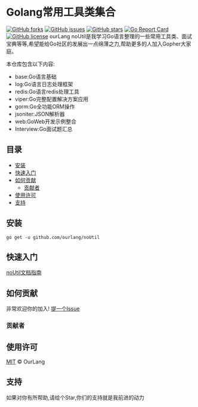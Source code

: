 # Golang常用工具类集合
[![GitHub forks](https://img.shields.io/github/forks/ourlang/noUtil)](https://github.com/ourlang/noUtil/network)
[![GitHub issues](https://img.shields.io/github/issues/ourlang/noUtil)](https://github.com/ourlang/noUtil/issues)
[![GitHub stars](https://img.shields.io/github/stars/ourlang/noUtil)](https://github.com/ourlang/noUtil/stargazers)
[![Go Report Card](https://goreportcard.com/badge/github.com/ourlang/noUtil)](https://goreportcard.com/report/github.com/ourlang/noUtil)
[![GitHub license](https://img.shields.io/github/license/ourlang/noUtil)](https://github.com/ourlang/noUtil/blob/master/LICENSE)
ourLang noUtil是我学习Go语言整理的一些常用工具类、面试宝典等等,希望能给Go社区的发展出一点绵薄之力,帮助更多的人加入Gopher大家庭。

本仓库包含以下内容:
- base:Go语言基础
- log:Go语言日志处理框架
- redis:Go语言redis处理工具
- viper:Go完整配置解决方案应用
- gorm:Go全功能ORM操作
- jsoniter:JSON解析器
- web:GoWeb开发示例整合
- Interview:Go面试题汇总

## 目录
- [安装](#安装)
- [快速入门](#快速入门)
- [如何贡献](#如何贡献)
  - [贡献者](#贡献者)
- [使用许可](#使用许可)
- [支持](#支持)

## 安装
```shell script
go get -u github.com/ourlang/noUtil
```
## 快速入门
[noUtil文档指南](http://www.2052.org/go/introduction.html)
## 如何贡献
非常欢迎你的加入! [提一个Issue](https://github.com/ourlang/noUtil/issues/new)

### 贡献者

## 使用许可
[MIT](LICENSE) © OurLang 

## 支持
如果对你有所帮助,请给个Star,你们的支持就是我前进的动力
